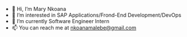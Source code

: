 - 👋 Hi, I’m Mary Nkoana
- 👀 I’m interested in SAP Applications/Frond-End Development/DevOps
- 🌱 I’m currently Software Engineer Intern
- 📫 You can reach me at nkoanamalebe@gmail.com

<!---
MaryNkoana01/MaryNkoana01 is a ✨ special ✨ repository because its `README.md` (this file) appears on your GitHub profile.
You can click the Preview link to take a look at your changes.
--->
